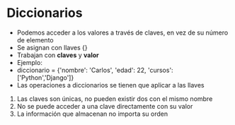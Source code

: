# Diccionarios
* Podemos acceder a los valores a través de claves, en vez de su número de elemento
* Se asignan con llaves {}
* Trabajan con __claves__ y __valor__
* Ejemplo:
 * diccionario = {'nombre': 'Carlos', 'edad': 22, 'cursos': ['Python','Django']}
* Las operaciones a diccionarios se tienen que aplicar a las llaves


1. Las claves son únicas, no pueden existir dos con el mismo nombre
2. No se puede acceder a una clave directamente con su valor
3. La información que almacenan no importa su orden
